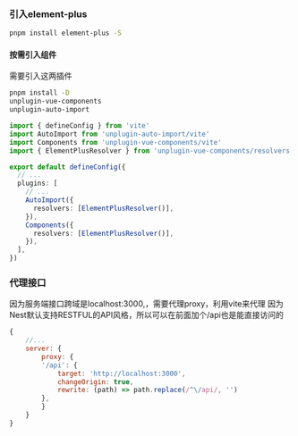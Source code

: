 ### 引入element-plus
```bash
pnpm install element-plus -S
```

#### 按需引入组件
需要引入这两插件
```sh
pnpm install -D 
unplugin-vue-components 
unplugin-auto-import
```

```ts
import { defineConfig } from 'vite'
import AutoImport from 'unplugin-auto-import/vite'
import Components from 'unplugin-vue-components/vite'
import { ElementPlusResolver } from 'unplugin-vue-components/resolvers'

export default defineConfig({
  // ...
  plugins: [
    // ...
    AutoImport({
      resolvers: [ElementPlusResolver()],
    }),
    Components({
      resolvers: [ElementPlusResolver()],
    }),
  ],
})
```

### 代理接口
因为服务端接口跨域是localhost:3000,，需要代理proxy，利用vite来代理
因为Nest默认支持RESTFUL的API风格，所以可以在前面加个/api也是能直接访问的
```js
{
    //...
    server: {
        proxy: {
        '/api': {
            target: 'http://localhost:3000',
            changeOrigin: true,
            rewrite: (path) => path.replace(/^\/api/, '')
        },
        }
    }
}
```
